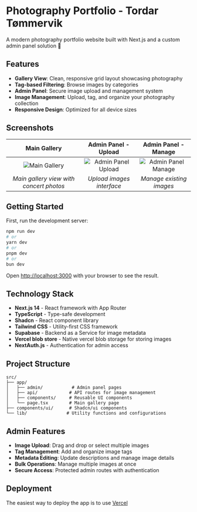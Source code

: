 # Photography Portfolio - Tordar Tømmervik

A modern photography portfolio website built with Next.js and a custom admin panel solution 📸

## Features

- **Gallery View**: Clean, responsive grid layout showcasing photography
- **Tag-based Filtering**: Browse images by categories
- **Admin Panel**: Secure image upload and management system
- **Image Management**: Upload, tag, and organize your photography collection
- **Responsive Design**: Optimized for all device sizes

## Screenshots

<div align="center">

| Main Gallery | Admin Panel - Upload | Admin Panel - Manage |
|:------------:|:-------------------:|:-------------------:|
| ![Main Gallery](/screenshots/main-gallery.png) | ![Admin Panel Upload](/screenshots/admin-upload.png) | ![Admin Panel Manage](/screenshots/admin-gallery.png) |
| *Main gallery view with concert photos* | *Upload images interface* | *Manage existing images* |

</div>

## Getting Started

First, run the development server:

```bash
npm run dev
# or
yarn dev
# or
pnpm dev
# or
bun dev
```

Open [http://localhost:3000](http://localhost:3000) with your browser to see the result.

## Technology Stack

- **Next.js 14** - React framework with App Router
- **TypeScript** - Type-safe development
- **Shadcn** - React component library
- **Tailwind CSS** - Utility-first CSS framework
- **Supabase** - Backend as a Service for image metadata
- **Vercel blob store** - Native vercel blob storage for storing images
- **NextAuth.js** - Authentication for admin access

## Project Structure

```
src/
├── app/
│   ├── admin/           # Admin panel pages
│   ├── api/            # API routes for image management
│   ├── components/     # Reusable UI components
│   └── page.tsx        # Main gallery page
├── components/ui/      # Shadcn/ui components
└── lib/               # Utility functions and configurations
```

## Admin Features

- **Image Upload**: Drag and drop or select multiple images
- **Tag Management**: Add and organize image tags
- **Metadata Editing**: Update descriptions and manage image details
- **Bulk Operations**: Manage multiple images at once
- **Secure Access**: Protected admin routes with authentication

## Deployment

The easiest way to deploy the app is to use [Vercel](https://vercel.com/new?utm_medium=default-template&filter=next.js&utm_source=create-next-app&utm_campaign=create-next-app-readme) 


